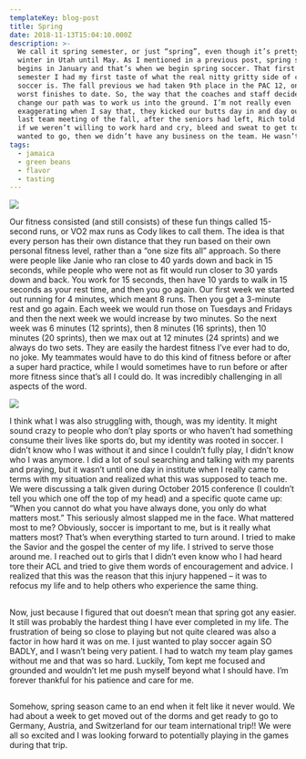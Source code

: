 ```yaml
---
templateKey: blog-post
title: Spring
date: 2018-11-13T15:04:10.000Z
description: >-
  We call it spring semester, or just “spring”, even though it’s pretty much
  winter in Utah until May. As I mentioned in a previous post, spring semester
  begins in January and that’s when we begin spring soccer. That first spring
  semester I had my first taste of what the real nitty gritty side of college
  soccer is. The fall previous we had taken 9th place in the PAC 12, one of our
  worst finishes to date. So, the way that the coaches and staff decided to
  change our path was to work us into the ground. I’m not really even
  exaggerating when I say that, they kicked our butts day in and day out. In our
  last team meeting of the fall, after the seniors had left, Rich told us that
  if we weren’t willing to work hard and cry, bleed and sweat to get to where we
  wanted to go, then we didn’t have any business on the team. He wasn’t joking. 
tags:
  - jamaica
  - green beans
  - flavor
  - tasting
---
```

![](/img/chemex.jpg)

Our fitness consisted (and still consists) of these fun things called 15-second runs, or VO2 max runs as Cody likes to call them. The idea is that every person has their own distance that they run based on their own personal fitness level, rather than a “one size fits all” approach. So there were people like Janie who ran close to 40 yards down and back in 15 seconds, while people who were not as fit would run closer to 30 yards down and back. You work for 15 seconds, then have 10 yards to walk in 15 seconds as your rest time, and then you go again. Our first week we started out running for 4 minutes, which meant 8 runs. Then you get a 3-minute rest and go again. Each week we would run those on Tuesdays and Fridays and then the next week we would increase by two minutes. So the next week was 6 minutes (12 sprints), then 8 minutes (16 sprints), then 10 minutes (20 sprints), then we max out at 12 minutes (24 sprints) and we always do two sets. They are easily the hardest fitness I’ve ever had to do, no joke. My teammates would have to do this kind of fitness before or after a super hard practice, while I would sometimes have to run before or after more fitness since that’s all I could do. It was incredibly challenging in all aspects of the word.

![](/img/coffee-gear.png)

 I think what I was also struggling with, though, was my identity. It might sound crazy to people who don’t play sports or who haven’t had something consume their lives like sports do, but my identity was rooted in soccer. I didn’t know who I was without it and since I couldn’t fully play, I didn’t know who I was anymore. I did a lot of soul searching and talking with my parents and praying, but it wasn’t until one day in institute when I really came to terms with my situation and realized what this was supposed to teach me. We were discussing a talk given during October 2015 conference (I couldn’t tell you which one off the top of my head) and a specific quote came up: “When you cannot do what you have always done, you only do what matters most.” This seriously almost slapped me in the face. What mattered most to me? Obviously, soccer is important to me, but is it really what matters most? That’s when everything started to turn around. I tried to make the Savior and the gospel the center of my life. I strived to serve those around me. I reached out to girls that I didn’t even know who I had heard tore their ACL and tried to give them words of encouragement and advice. I realized that this was the reason that this injury happened – it was to refocus my life and to help others who experience the same thing.

## 

Now, just because I figured that out doesn’t mean that spring got any easier. It still was probably the hardest thing I have ever completed in my life. The frustration of being so close to playing but not quite cleared was also a factor in how hard it was on me. I just wanted to play soccer again SO BADLY, and I wasn’t being very patient. I had to watch my team play games without me and that was so hard. Luckily, Tom kept me focused and grounded and wouldn’t let me push myself beyond what I should have. I’m forever thankful for his patience and care for me.

## 

 Somehow, spring season came to an end when it felt like it never would. We had about a week to get moved out of the dorms and get ready to go to Germany, Austria, and Switzerland for our team international trip!! We were all so excited and I was looking forward to potentially playing in the games during that trip.

##
